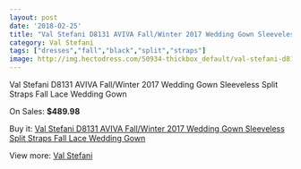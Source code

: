 ```yaml
---
layout: post
date: '2018-02-25'
title: "Val Stefani D8131 AVIVA Fall/Winter 2017 Wedding Gown Sleeveless Split Straps Fall Lace Wedding Gown"
category: Val Stefani
tags: ["dresses","fall","black","split","straps"]
image: http://img.hectodress.com/50934-thickbox_default/val-stefani-d8131-aviva-fall-winter-2017-wedding-gown-sleeveless-split-straps-fall-lace-wedding-gown.jpg
---
```

Val Stefani D8131 AVIVA Fall/Winter 2017 Wedding Gown Sleeveless Split Straps Fall Lace Wedding Gown

On Sales: **$489.98**
<a href="https://www.hectodress.com/val-stefani/16134-val-stefani-d8131-aviva-fall-winter-2017-wedding-gown-sleeveless-split-straps-fall-lace-wedding-gown.html"><amp-img layout="responsive" width="600" height="600" src="//img.hectodress.com/50934-thickbox_default/val-stefani-d8131-aviva-fall-winter-2017-wedding-gown-sleeveless-split-straps-fall-lace-wedding-gown.jpg" alt="Val Stefani D8131 AVIVA Fall/Winter 2017 Wedding Gown Sleeveless Split Straps Fall Lace Wedding Gown 0" /></a>
<a href="https://www.hectodress.com/val-stefani/16134-val-stefani-d8131-aviva-fall-winter-2017-wedding-gown-sleeveless-split-straps-fall-lace-wedding-gown.html"><amp-img layout="responsive" width="600" height="600" src="//img.hectodress.com/50935-thickbox_default/val-stefani-d8131-aviva-fall-winter-2017-wedding-gown-sleeveless-split-straps-fall-lace-wedding-gown.jpg" alt="Val Stefani D8131 AVIVA Fall/Winter 2017 Wedding Gown Sleeveless Split Straps Fall Lace Wedding Gown 1" /></a>

Buy it: [Val Stefani D8131 AVIVA Fall/Winter 2017 Wedding Gown Sleeveless Split Straps Fall Lace Wedding Gown](https://www.hectodress.com/val-stefani/16134-val-stefani-d8131-aviva-fall-winter-2017-wedding-gown-sleeveless-split-straps-fall-lace-wedding-gown.html "Val Stefani D8131 AVIVA Fall/Winter 2017 Wedding Gown Sleeveless Split Straps Fall Lace Wedding Gown")

View more: [Val Stefani](https://www.hectodress.com/308-val-stefani "Val Stefani")